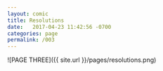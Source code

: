 ```yaml
---
layout: comic
title: Resolutions
date:   2017-04-23 11:42:56 -0700
categories: page
permalink: /003
---
```



![PAGE THREE]({{ site.url }}/pages/resolutions.png)
